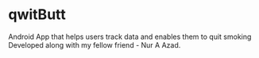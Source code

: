 # qwitButt
Android App that helps users track data and enables them to quit smoking
Developed along with my fellow friend - Nur A Azad.
